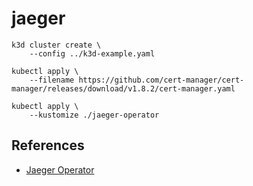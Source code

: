 # jaeger

```
k3d cluster create \
    --config ../k3d-example.yaml

kubectl apply \
    --filename https://github.com/cert-manager/cert-manager/releases/download/v1.8.2/cert-manager.yaml

kubectl apply \
    --kustomize ./jaeger-operator
```

## References

* [Jaeger Operator](https://www.jaegertracing.io/docs/1.37/operator/)
